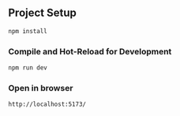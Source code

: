## Project Setup

```sh
npm install
```

### Compile and Hot-Reload for Development

```sh
npm run dev
```

### Open in browser

```sh
http://localhost:5173/
```